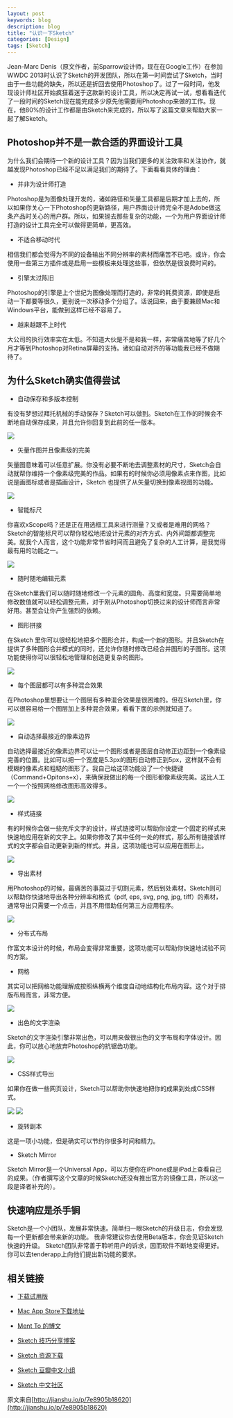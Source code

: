 ```yaml
---
layout: post
keywords: blog
description: blog
title: "认识一下Sketch"
categories: [Design]
tags: [Sketch]
---
```



Jean-Marc Denis（原文作者，前Sparrow设计师，现在在Google工作）在参加WWDC 2013时认识了Sketch的开发团队，所以在第一时间尝试了Sketch，当时由于一些功能的缺失，所以还是折回去使用Photoshop了。过了一段时间，他发现设计师社区开始疯狂着迷于这款新的设计工具，所以决定再试一试，想看看迭代了一段时间的Sketch现在能完成多少原先他需要用Photoshop来做的工作。现在，他80%的设计工作都是由Sketch来完成的，所以写了这篇文章来帮助大家一起了解Sketch。

## Photoshop并不是一款合适的界面设计工具

为什么我们会期待一个新的设计工具？因为当我们更多的关注效率和关注协作，就越发现Photoshop已经不足以满足我们的期待了。下面看看具体的理由：

* 并非为设计师打造

Photoshop是为图像处理开发的，诸如路径和矢量工具都是后期才加上去的，所以如果你关心一下Photoshop的更新路径，用户界面设计师完全不是Adobe做这条产品时关心的用户群。所以，如果抛去那些复杂的功能，一个为用户界面设计师打造的设计工具完全可以做得更简单，更高效。

* 不适合移动时代

相信我们都会觉得为不同的设备输出不同分辨率的素材而痛苦不已吧。或许，你会使用一些第三方插件或是启用一些模板来处理这些事，但依然是很浪费时间的。

* 引擎太过陈旧

Photoshop的引擎是上个世纪为图像处理而打造的，非常的耗费资源，即使是启动一下都要等很久，更别说一次移动多个分组了。话说回来，由于要兼顾Mac和Windows平台，能做到这样已经不容易了。

* 越来越跟不上时代

大公司的执行效率实在太低。不知道大伙是不是和我一样，非常痛苦地等了好几个月才等到Photoshop对Retina屏幕的支持。诸如自动对齐的等功能我已经不做期待了。

## 为什么Sketch确实值得尝试

* 自动保存和多版本控制

有没有梦想过拜托机械的手动保存？Sketch可以做到。Sketch在工作的时候会不断地自动保存成果，并且允许你回复到此前的任一版本。

<img src="https://d262ilb51hltx0.cloudfront.net/max/800/0*-4cYKm2z-PiOVFnk.png" />

* 矢量作图并且像素级的完美

矢量图意味着可以任意扩展。你没有必要不断地去调整素材的尺寸，Sketch会自动就帮你维持一个像素级完美的作品。如果有的时候你必须用像素点来作图，比如说是画图标或者是插画设计，Sketch 也提供了从矢量切换到像素视图的功能。

<img src="https://d262ilb51hltx0.cloudfront.net/max/1600/0*55Ko51isBD3VVcSL.png" />

* 智能标尺

你喜欢xScope吗？还是正在用选框工具来进行测量？又或者是难用的网格？Sketch的智能标尺可以帮你轻松地把设计元素的对齐方式、内外间距都调整完美。就我个人而言，这个功能非常节省时间而且避免了复杂的人工计算，是我觉得最有用的功能之一。

<img src="https://d262ilb51hltx0.cloudfront.net/max/800/0*DOaquv046FxhhUz6.gif" />

* 随时随地编辑元素

在Sketch里我们可以随时随地修改一个元素的圆角、高度和宽度。只需要简单地修改数值就可以轻松调整元素，对于刚从Photoshop切换过来的设计师而言非常好用。甚至会让你产生强烈的依赖。

* 图形拼接

在Sketch 里你可以很轻松地把多个图形合并，构成一个新的图形。并且Sketch在提供了多种图形合并模式的同时，还允许你随时修改已经合并图形的子图形。这项功能使得你可以很轻松地管理和创造更复杂的图形。

<img src="https://d262ilb51hltx0.cloudfront.net/max/800/0*4piteVCDqPNzWS3V.jpeg" />

* 每个图层都可以有多种混合效果

在Photoshop里想要让一个图层有多种混合效果是很困难的。但在Sketch里，你可以很容易给一个图层加上多种混合效果，看看下面的示例就知道了。

<img src="https://d262ilb51hltx0.cloudfront.net/max/800/0*UWRr3uQgedzzHtS6.png" />

* 自动选择最接近的像素边界

自动选择最接近的像素边界可以让一个图形或者是图层自动修正边距到一个像素级完善的位置。比如可以把一个宽度是5.3px的图形自动修正到5px，这样就不会有模糊的像素点和粗糙的图形了。我自己给这项功能设了一个快捷键（Command+Opitons+x），来确保我做出的每一个图形都像素级完美。这比人工一个一个按照网格修改图形高效得多。

<img src="https://d262ilb51hltx0.cloudfront.net/max/800/0*me1mYlEw5C1JKAKY.jpeg" />

* 样式链接

有的时候你会做一些充斥文字的设计，样式链接可以帮助你设定一个固定的样式来快速地应用在新的文字上。如果你修改了其中任何一处的样式，那么所有链接该样式的文字都会自动更新到新的样式。并且，这项功能也可以应用在图形上。

<img src="https://d262ilb51hltx0.cloudfront.net/max/774/0*bTuYN8VIHPDImDXh.gif" />

* 导出素材

用Photoshop的时候，最痛苦的事莫过于切割元素，然后到处素材。Sketch则可以帮助你快速地导出各种分辨率和格式（pdf, eps, svg, png, jpg, tiff）的素材，通常导出只需要一个点击，并且不用借助任何第三方应用程序。

<img src="https://d262ilb51hltx0.cloudfront.net/max/914/0*Qjf-7dLH9R7H-yOk.png" />

* 分布式布局

作富文本设计的时候，布局会变得非常重要，这项功能可以帮助你快速地试验不同的方案。

* 网格

其实可以把网格功能理解成按照纵横两个维度自动地结构化布局内容。这个对于排版布局而言，非常方便。

<img src="https://d262ilb51hltx0.cloudfront.net/max/800/0*7TrwZwsBKN-hGLxk.jpeg" />

* 出色的文字渲染

Sketch的文字渲染引擎非常出色，可以用来做很出色的文字布局和字体设计。因此，你可以放心地放弃Photoshop的抗锯齿功能。

<img src="https://d262ilb51hltx0.cloudfront.net/max/800/0*2wahLljvKwgbT_Ws.png" />

* CSS样式导出

如果你在做一些网页设计，Sketch可以帮助你快速地把你的成果到处成CSS样式。

<img src="https://d262ilb51hltx0.cloudfront.net/max/800/0*qgh086TCiTWrVOl9.png" />

<img src="https://d262ilb51hltx0.cloudfront.net/max/800/0*NxQ0xvJylnXQbGVm.png" />

* 旋转副本

这是一项小功能，但是确实可以节约你很多时间和精力。

* Sketch Mirror

Sketch Mirror是一个Universal App，可以方便你在iPhone或是iPad上查看自己的成果。（作者撰写这个文章的时候Sketch还没有推出官方的镜像工具，所以这一段是译者补充的）。

## 快速响应是杀手锏

Sketch是一个小团队，发展非常快速。简单扫一眼Sketch的升级日志，你会发现每一个更新都会带来新的功能。
我非常建议你去使用Beta版本，你会见证Sketch快速的升级。
Sketch团队非常善于聆听用户的诉求，因而软件不断地变得更好。你可以去tenderapp上向他们提出新功能的要求。

## 相关链接

* [下载试用版](http://www.bohemiancoding.com/download/sketch.zip)

* [Mac App Store下载地址](http://www.bohemiancoding.com/sketch/buy)

* [Ment To 的博文](http://blog.mengto.com/topic/sketch/)

* [Sketch 技巧分享博客](http://sketchtips.tumblr.com/)

* [Sketch 资源下载](http://www.sketchappsources.com/)

* [Sketch 豆瓣中文小组](http://www.douban.com/group/sketchapp/)

* [Sketch 中文社区](http://community.sketchcn.com/)

原文来自[http://jianshu.io/p/7e8905b18620](http://jianshu.io/p/7e8905b18620)

